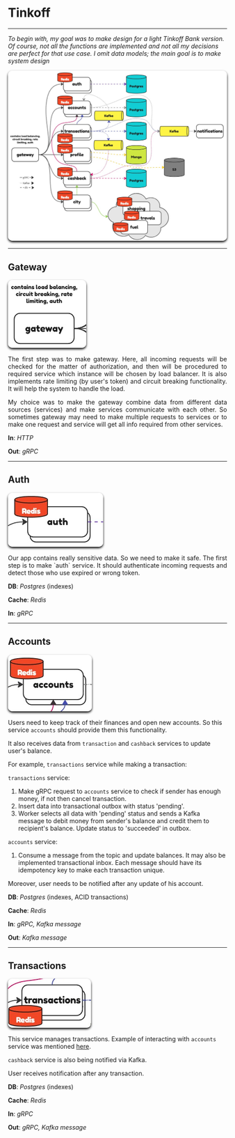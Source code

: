 # Tinkoff

---

*To begin with, my goal was to make design for a light Tinkoff Bank version.
Of course, not all the functions are implemented and not all my
decisions are perfect for that use case. I omit data models; the main goal
is to make system design*

<img src="images/design.jpg" alt="design" style="border-radius: 10px;box-shadow: black 0px 3px 5px">

---

## Gateway

<img src="images/gateway.png" alt="gateway" style="border-radius: 10px;box-shadow: black 0px 3px 5px">

<p style="text-align: justify">
The first step was to make gateway.
Here, all incoming requests will be checked for the matter of authorization,
and then will be procedured to required service which instance will be chosen
by load balancer. It is also implements rate limiting (by user's token) and circuit
breaking functionality. It will help the system to handle the load.
</p>

<p style="text-align: justify">
My choice was to make the gateway combine data from different data sources (services) and
make services communicate with each other. So sometimes gateway may need to make
multiple requests to services or to make one request and service will get
all info required from other services.
</p>

**In**: *HTTP*

**Out**: *gRPC*

---

## Auth

<img src="images/auth.png" alt="auth" style="border-radius: 10px;box-shadow: black 0px 3px 5px">

<p style="text-align: justify">
Our app contains really sensitive data. So we need to make it safe. The first step is 
to make `auth` service. It should authenticate incoming requests and detect
those who use expired or wrong token.
</p>


**DB**: *Postgres* (indexes)

**Cache**: *Redis*

**In**: *gRPC*

---

## Accounts

<img src="images/accounts.png" alt="accounts" style="border-radius: 10px;box-shadow: black 0px 3px 5px">

<p style="text-align: justify">

Users need to keep track of their finances and open new accounts. So this service
`accounts` should provide them this functionality.
</p>

<p style="text-align: justify">

It also receives data from `transaction` and `cashback` services
to update user's balance.
</p>

<p style="text-align: justify">

For example, `transactions` service while making a transaction:
</p>

`transactions` service:
1. Make gRPC request to `accounts` service to check if sender has enough money,
   if not then cancel transaction.
2. Insert data into transactional outbox with status 'pending'.
3. Worker selects all data with 'pending' status and sends a
   Kafka message to debit money from sender's balance and credit
   them to recipient's balance. Update status to 'succeeded' in outbox.

`accounts` service:
1. Consume a message from the topic and update balances. It may also be implemented
   transactional inbox. Each message should have its idempotency key to make each
   transaction unique.


<p style="text-align: justify">
Moreover, user needs to be notified after any update of his account.
</p>

**DB**: *Postgres* (indexes, ACID transactions)

**Cache**: *Redis*

**In**: *gRPC, Kafka message*

**Out**: *Kafka message*

---

## Transactions

<img src="images/tx.png" alt="tx" style="border-radius: 10px;box-shadow: black 0px 3px 5px">

<p style="text-align: justify">

This service manages transactions. Example of interacting with `accounts` service
was mentioned [here](#accounts).

`cashback` service is also being notified via Kafka.

User receives notification after any transaction.
</p>

**DB**: *Postgres* (indexes)

**Cache**: *Redis*

**In**: *gRPC*

**Out**: *gRPC, Kafka message*